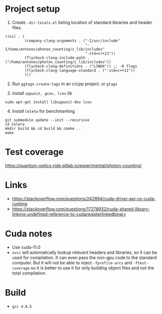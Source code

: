 # Project setup #

1. Create `.dir-locals.el` listing location of standard libraries and header files.

```elisp
((nil . (
         (company-clang-arguments . ("-I/usr/include"
                                     "-I/home/antonov/photon_counting/c_lib/includes"
                                     "-std=c++11"))
         (flycheck-clang-include-path . ("/home/antonov/photon_counting/c_lib/includes"))
         (flycheck-clang-definitions . ("LINUX")) ;; -D flags
         (flycheck-clang-language-standard . ("-std=c++11"))
         )))
```

2. Run `ggtags-create-tags` in an c/cpp project. or `gtags`

3. Install `cppunit, gcov, lcov` lib

```shell
sudo apt-get install libcppunit-dev lcov
```

4. Install `Celeto` for benchmarking
```shell
git submodule update --init --recursive
cd Celero
mkdir build && cd build && cmake ..
make
```

# Test coverage

https://quantum-optics-ride.gitlab.io/experimental/photon-counting/

# Links #
- https://stackoverflow.com/questions/242894/cuda-driver-api-vs-cuda-runtime
- https://stackoverflow.com/questions/17278932/cuda-shared-library-linking-undefined-reference-to-cudaregisterlinkedbinary

# Cuda notes #
- Use cuda-11.0
- `nvcc` will automatically lookup relevant headers and libraries, so it can be used for compilation. It can even pass the non-gpu code to the standard compuler. But it will not be able to inject `-fprofile-arcs` and `-ftest-coverage` so it is better to use it for only building object files and not the total compilation.

# Build #
- `gcc 4.8.5`
